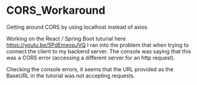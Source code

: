 # CORS_Workaround
Getting around CORS by using localhost instead of axios

Working on the React / Spring Boot tuturial here https://youtu.be/5PdEmeopJVQ I ran into the problem that when trying to connect the client to my backend server. The console was saying that this was a CORS error (accessing a different server for an http request).

Checking the console errors, it seems that the URL provided as the BaseURL in the tutorial was not accepting requests. 

